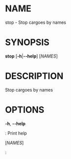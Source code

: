 # NAME

stop - Stop cargoes by names

# SYNOPSIS

**stop** \[**-h**\|**\--help**\] \[*NAMES*\]

# DESCRIPTION

Stop cargoes by names

# OPTIONS

**-h**, **\--help**

:   Print help

\[*NAMES*\]

:   
